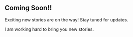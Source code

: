  <div class="text-center p-4 bg-white border rounded shadow">
  <h2 class="mb-3">Coming Soon!!</h2>
  <p class="lead">Exciting new stories are on the way! Stay tuned for updates.</p>
  <div class="alert alert-success d-flex align-items-center justify-content-center" role="alert">
    <i class="fas fa-hourglass-half me-2 fa-2x"></i>
    <div>
    I am working hard to bring you new stories.
    </div>
  </div>
</div>